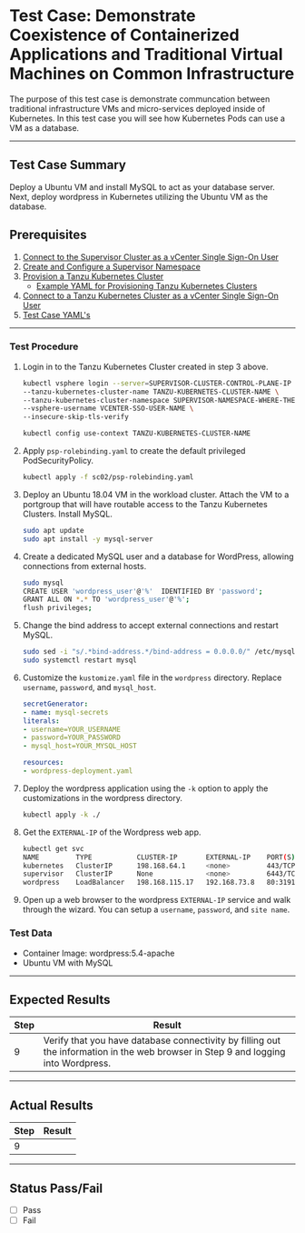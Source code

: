 # Test Case: Demonstrate Coexistence of Containerized Applications and Traditional Virtual Machines on Common Infrastructure

The purpose of this test case is demonstrate communcation between traditional infrastructure VMs and micro-services deployed inside of Kubernetes. In this test case you will see how Kubernetes Pods can use a VM as a database.

---

## Test Case Summary

Deploy a Ubuntu VM and install MySQL to act as your database server. Next, deploy wordpress in Kubernetes utilizing the Ubuntu VM as the database. 

## Prerequisites
1.  [Connect to the Supervisor Cluster as a vCenter Single Sign-On User](https://docs.vmware.com/en/VMware-vSphere/7.0/vmware-vsphere-with-kubernetes/GUID-F5114388-1838-4B3B-8A8D-4AE17F33526A.html)
2.  [Create and Configure a Supervisor Namespace](https://docs.vmware.com/en/VMware-vSphere/7.0/vmware-vsphere-with-kubernetes/GUID-177C23C4-ED81-4ADD-89A2-61654C18201B.html)
3. [Provision a Tanzu Kubernetes Cluster](https://docs.vmware.com/en/VMware-vSphere/7.0/vmware-vsphere-with-kubernetes/GUID-0C2A88B3-6CB8-4495-B707-43710B94C7F6.html)
    * [Example YAML for Provisioning Tanzu Kubernetes Clusters](https://docs.vmware.com/en/VMware-vSphere/7.0/vmware-vsphere-with-kubernetes/GUID-360B0288-1D24-4698-A9A0-5C5217C0BCCF.html)
4. [Connect to a Tanzu Kubernetes Cluster as a vCenter Single Sign-On User](https://docs.vmware.com/en/VMware-vSphere/7.0/vmware-vsphere-with-kubernetes/GUID-AA3CA6DC-D4EE-47C3-94D9-53D680E43B60.html)
5. [Test Case YAML's](https://github.com/ModernAppsNinja/v7k8s-tc-templates/tree/master/sc02/wordpress)

---
### Test Procedure

1. Login in to the Tanzu Kubernetes Cluster created in step 3 above.
    ```sh
    kubectl vsphere login --server=SUPERVISOR-CLUSTER-CONTROL-PLANE-IP \
    --tanzu-kubernetes-cluster-name TANZU-KUBERNETES-CLUSTER-NAME \
    --tanzu-kubernetes-cluster-namespace SUPERVISOR-NAMESPACE-WHERE-THE-CLUSTER-IS-DEPLOYED \
    --vsphere-username VCENTER-SSO-USER-NAME \
    --insecure-skip-tls-verify

    kubectl config use-context TANZU-KUBERNETES-CLUSTER-NAME
    ```

2. Apply `psp-rolebinding.yaml` to create the default privileged PodSecurityPolicy.
    ```sh
    kubectl apply -f sc02/psp-rolebinding.yaml
    ```

3. Deploy an Ubuntu 18.04 VM in the workload cluster. Attach the VM to a portgroup that will have routable access to the Tanzu Kubernetes Clusters. Install MySQL.
    ```sh
    sudo apt update
    sudo apt install -y mysql-server
    ```

4.  Create a dedicated MySQL user and a database for WordPress, allowing connections from external hosts. 
    ```sh
    sudo mysql
    CREATE USER 'wordpress_user'@'%'  IDENTIFIED BY 'password';
    GRANT ALL ON *.* TO 'wordpress_user'@'%';
    flush privileges;
    ```

5. Change the bind address to accept external connections and restart MySQL.
    ```sh
    sudo sed -i "s/.*bind-address.*/bind-address = 0.0.0.0/" /etc/mysql/mysql.conf.d/mysqld.cnf
    sudo systemctl restart mysql
    ```

6. Customize the `kustomize.yaml` file in the `wordpress` directory. Replace `username`, `password`, and `mysql_host`.

    ```yaml
    secretGenerator:
    - name: mysql-secrets
    literals:
    - username=YOUR_USERNAME
    - password=YOUR_PASSWORD
    - mysql_host=YOUR_MYSQL_HOST

    resources:
    - wordpress-deployment.yaml
    ```

7. Deploy the wordpress application using the `-k` option to apply the customizations in the wordpress directory.
    ```sh
    kubectl apply -k ./
    ```

8. Get the `EXTERNAL-IP` of the Wordpress web app.
    ```sh
    kubectl get svc
    NAME         TYPE           CLUSTER-IP       EXTERNAL-IP    PORT(S)        AGE
    kubernetes   ClusterIP      198.168.64.1     <none>         443/TCP        30h
    supervisor   ClusterIP      None             <none>         6443/TCP       30h
    wordpress    LoadBalancer   198.168.115.17   192.168.73.8   80:31912/TCP   11s
    ```

9. Open up a web browser to the wordpress `EXTERNAL-IP` service and walk through the wizard. You can setup a `username`, `password`, and `site name`. 

### Test Data
- Container Image: wordpress:5.4-apache
- Ubuntu VM with MySQL

---

## Expected Results

Step | Result |
--- | --- |
9  | Verify that you have database connectivity by filling out the information in the web browser in Step 9 and logging into Wordpress.  |

---

## Actual Results

Step | Result |
--- | --- |
9 |  |

---

## Status Pass/Fail

* [  ] Pass
* [  ] Fail